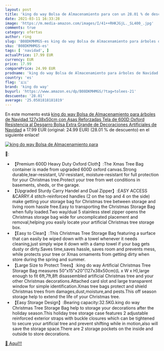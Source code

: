```yaml
---
layout: post
title: 'king do way Bolsa de Almacenamiento para con un 28.01 % de descuento'
date: 2021-03-11 16:33:28
image: 'https://m.media-amazon.com/images/I/41++RHKJGjL._SL400_.jpg'
comments: true
category: ofertas
author: ring
slug: 'B08DKMHMGS-es king do way Bolsa de Almacenamiento para árboles de...'
sku: 'B08DKMHMGS-es'
tags: [ 'navidad', ]
actualPrice: 17.99 EUR
currency: EUR
price: 17.99
comparePrice: 24.99 EUR
prodname: 'king do way Bolsa de Almacenamiento para árboles de Navidad  127x38x50cm  con Asas Reforzadas Tela de 600D Oxford  Resistencia al Desgarro  Bolsa Extra Grande de Decoraciones Artificiales de Navidad'
country: 'es'
flag: '🇪🇸'
brand: 'king do way'
buyurl: 'https://www.amazon.es/dp/B08DKMHMGS/?tag=tolees-21'
descuento: '28.01'
average: '25.0581818181819'
---
```


En este momento está [king do way Bolsa de Almacenamiento para árboles de Navidad  127x38x50cm  con Asas Reforzadas Tela de 600D Oxford  Resistencia al Desgarro  Bolsa Extra Grande de Decoraciones Artificiales de Navidad](https://www.amazon.es/dp/B08DKMHMGS/?tag=tolees-21) a 17.99 EUR (original: 24.99 EUR) (28.01 %  de descuento) en el siguiente enlace!

[![king do way Bolsa de Almacenamiento para](https://m.media-amazon.com/images/I/41++RHKJGjL._SL400_.jpg)](https://www.amazon.es/dp/B08DKMHMGS/?tag=tolees-21)

🔎:

- 【Premium 600D Heavy Duty Oxford Cloth】:The Xmas Tree Bag container is made from upgraded 600D oxford canvas.Strong durable,tear-resistant, UV-resistant, moisture-resistant for full protection for your Christmas tree.Protect your tree from wet conditions in basements, sheds, or the garage.
- 【Upgraded Sturdy Carry Handel and Dual Zipper】:EASY ACCESS &CARRY.4 stitch-reinforced handles (2 on the top and 4 on the side) make getting your storage bag for Christmas tree between storage and living room hassle free.Easy to transporting the Christmas Storage Bag when fully loaded.Two way/dual 5 stainless steel zipper opens the Christmas storage bag wide for uncomplicated placement and removal,helping you easily locate your artificial Christmas tree storage box.
- 【Easy to Clean】:This Christmas Tree Storage Bag featuring a surface that can easily be wiped down with a towel whenever it needs cleaning,just simply wipe it down with a damp towel if your bag gets dusty or dirty.Saves time,saves hassle, saves room and prevents mess, while protects your tree or Xmas ornaments from getting dirty when store during the spring and summer.
- 【Large Size to Protect Trees】:king do way Artificial Christmas Tree Storage Bag measures 50”x15”x20”(127x38x50cm)(L x W x H),large enough to fit 6ft,7ft,8ft disassembled artificial Christmas tree and your other Christmas decorations.Attached card slot and large transparent window for simple identification.Xmas tree bags protect and shield Christmas trees from damages,dust,moisture,and pests.This off season storage help to extend the life of your Christmas tree.
- 【Easy Storage Design】:Bearing capacity:32.5KG.king do way Christmas Tree Storage Bag help to storage your decorations after the holiday season.This holiday tree storage case features 2 adjustable reinforced exterior straps with buckle closures which can be tightened to secure your artificial tree and prevent shifting while in motion,also will save the storage space.There are 2 storage pockets on the inside and outside to store decorations.

[🛒 Aquí!!!](https://www.amazon.es/dp/B08DKMHMGS/?tag=tolees-21)
